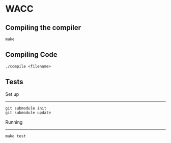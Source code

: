 WACC
====

Compiling the compiler
----------------------
```
make
```

Compiling Code
--------------
```
./compile <filename>
```

Tests
------

Set up
******
```
git submodule init
git submodule update
```

Running
*******
```
make test
```
